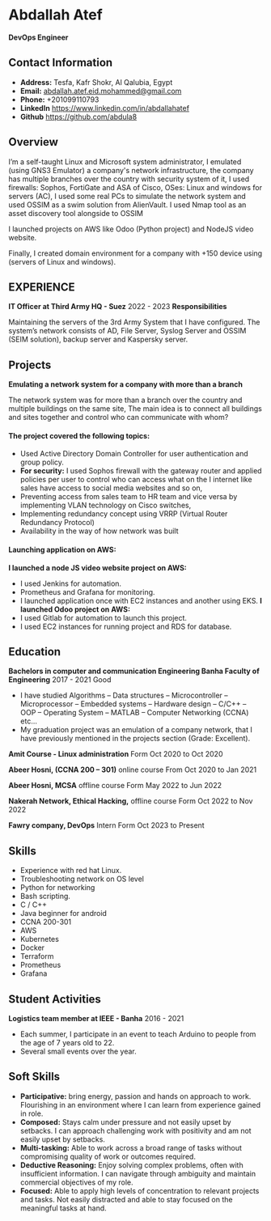 
# Abdallah Atef
**DevOps Engineer**

## Contact Information

- **Address:** Tesfa, Kafr Shokr, Al Qalubia, Egypt 
- **Email:** abdallah.atef.eid.mohammed@gmail.com
- **Phone:** +201099110793
- **LinkedIn** https://www.linkedin.com/in/abdallahatef
- **Github** https://github.com/abdula8

## Overview

<p> 
I’m a self-taught Linux and Microsoft system administrator, I emulated (using GNS3 Emulator) a company's network infrastructure, the company has multiple branches over the country with security system of it, I used firewalls: Sophos, FortiGate and ASA of Cisco, OSes: Linux and windows for servers (AC), I used some real PCs to simulate the network system and used OSSIM as a swim solution from AlienVault.
I used Nmap tool as an asset discovery tool alongside to OSSIM
<p>
I launched projects on AWS like Odoo (Python project) and NodeJS video website.
</p>
<p>
Finally, I created domain environment for a company with +150 device using (servers of Linux and windows). 
</p>
</p>

## EXPERIENCE

**IT Officer at Third Army HQ - Suez** 2022 - 2023
**Responsibilities**
<p>
Maintaining the servers of the 3rd Army System that I have configured. The system’s network consists of AD, File Server, Syslog Server and OSSIM (SEIM solution), backup server and Kaspersky server.
</p>

## Projects

**Emulating a network system for a company with more than a branch**
<p>
The network system was for more than a branch over the country and multiple buildings on the same site, The main idea is to connect all buildings and sites together and control who can communicate with whom?
</p>

#### The project covered the following topics:
- Used Active Directory Domain Controller for user authentication and group policy.
- **For security:**  I used Sophos firewall with the gateway router and applied policies per user to control who can access what on the I internet like sales have access to social media websites and so on,
- Preventing access from sales team to HR team and vice versa by implementing VLAN technology on Cisco switches,
- Implementing redundancy concept using VRRP (Virtual Router Redundancy Protocol)
- Availability in the way of how network was built

#### Launching application on AWS:

**I launched a node JS video website project on AWS:**
- I used Jenkins for automation.
- Prometheus and Grafana for monitoring.
- I launched application once with EC2 instances and another using EKS.
**I launched Odoo project on AWS:**
- I used Gitlab for automation to launch this project.
- I used EC2 instances for running project and RDS for database.

## Education

**Bachelors in computer and communication Engineering Banha Faculty of Engineering** 2017 - 2021 Good
- I have studied Algorithms – Data structures – Microcontroller – Microprocessor – Embedded systems – Hardware design – C/C++ – OOP – Operating System – MATLAB – Computer Networking (CCNA) etc...
- My graduation project was an emulation of a company network, that I have previously mentioned in the projects section (Grade: Excellent).

**Amit Course - Linux administration**
Form Oct 2020 to Oct 2020

**Abeer Hosni, (CCNA 200 – 301)** online course
From Oct 2020 to Jan 2021

**Abeer Hosni, MCSA** offline course
Form May 2022 to Jun 2022

**Nakerah Network, Ethical Hacking,** offline course 
Form Oct 2022 to Nov 2022

**Fawry company, DevOps** Intern
Form Oct 2023 to Present


## Skills

- Experience with red hat Linux.
- Troubleshooting network on OS level
- Python for networking
- Bash scripting.
- C / C++ 
- Java beginner for android 
- CCNA 200-301
- AWS
- Kubernetes
- Docker
- Terraform
- Prometheus
- Grafana

## Student Activities

**Logistics team member at IEEE - Banha** 2016 - 2021
- Each summer, I participate in an event to teach Arduino to people from the age of 7 years old to 22.
- Several small events over the year.

## Soft Skills

- **Participative:** bring energy, passion and hands on approach to work. Flourishing in an environment where I can learn from experience gained in role.
- **Composed:** Stays calm under pressure and not easily upset by setbacks. I can approach challenging work with positivity and am not easily upset by setbacks.
- **Multi-tasking:** Able to work across a broad range of tasks without compromising quality of work or outcomes required. 
- **Deductive Reasoning:** Enjoy solving complex problems, often with insufficient information. I can navigate through ambiguity and maintain commercial objectives of my role.
- **Focused:** Able to apply high levels of concentration to relevant projects and tasks. Not easily distracted and able to stay focused on the meaningful tasks at hand.
